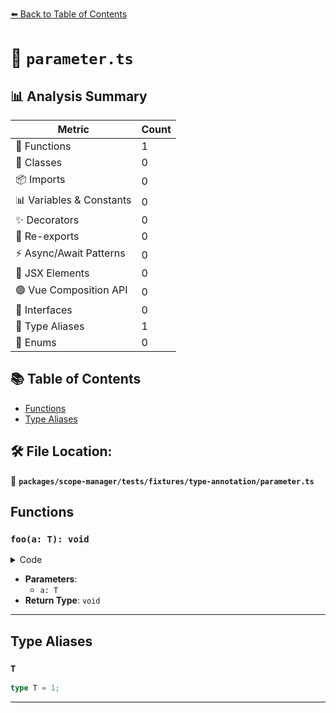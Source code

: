 [⬅️ Back to Table of Contents](../../../../../index.md)

# 📄 `parameter.ts`

## 📊 Analysis Summary

| Metric | Count |
|--------|-------|
| 🔧 Functions | 1 |
| 🧱 Classes | 0 |
| 📦 Imports | 0 |
| 📊 Variables & Constants | 0 |
| ✨ Decorators | 0 |
| 🔄 Re-exports | 0 |
| ⚡ Async/Await Patterns | 0 |
| 💠 JSX Elements | 0 |
| 🟢 Vue Composition API | 0 |
| 📐 Interfaces | 0 |
| 📑 Type Aliases | 1 |
| 🎯 Enums | 0 |

## 📚 Table of Contents

- [Functions](#functions)
- [Type Aliases](#type-aliases)

## 🛠️ File Location:
📂 **`packages/scope-manager/tests/fixtures/type-annotation/parameter.ts`**

## Functions

### `foo(a: T): void`

<details><summary>Code</summary>

```ts
function foo(a: T) {}
```
</details>

- **Parameters**:
  - `a: T`
- **Return Type**: `void`

---

## Type Aliases

### `T`

```ts
type T = 1;
```


---